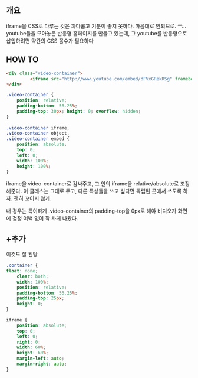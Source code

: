 ## 개요
iframe을 CSS로 다루는 것은 까다롭고 기분이 좋지 못하다. 마음대로 안되므로. ^^...
youtube들을 모아놓은 반응형 홈페이지를 만들고 있는데, 그 youtube를 반응형으로 삽입하려면 약간의 CSS 꼼수가 필요하다

## HOW TO
```html
<div class="video-container">
         <iframe src="http://www.youtube.com/embed/dFVxGRekRSg" frameborder="0" width="560" height="315"></iframe>
</div>
```

```CSS
.video-container {
    position: relative;
    padding-bottom: 56.25%;
    padding-top: 30px; height: 0; overflow: hidden;
}
 
.video-container iframe,
.video-container object,
.video-container embed {
    position: absolute;
    top: 0;
    left: 0;
    width: 100%;
    height: 100%;
}
```
iframe을 video-container로 감싸주고, 그 안의 iframe을 relative/absolute로 조정해준다.
이 클래스는 그대로 두고, 다른 특성들을 쓰고 싶다면 독립된 곳에서 쓰도록 하자. 괜히 꼬이지 않게.

내 경우는 특이하게 .video-container의 padding-top을 0px로 해야 비디오가 화면에 검정 여백 없이 꽉 차게 나왔다. 

## +추가
이것도 잘 된당
```css
.container {
float: none;
    clear: both;
    width: 100%;
    position: relative;
    padding-bottom: 56.25%;
    padding-top: 25px;
    height: 0;
}

iframe {
    position: absolute;
    top: 0;
    left: 0;
    right: 0;
    width: 60%;
    height: 60%;
    margin-left: auto;
    margin-right: auto;
}
```
